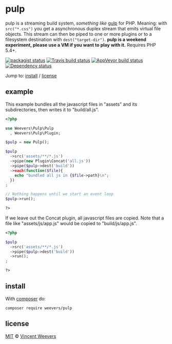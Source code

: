 # pulp

pulp is a streaming build system, *something like* [gulp](http://gulpjs.com/) for PHP. Meaning: with `src("*.css")` you get a asynchronous duplex stream that emits virtual file objects. This stream can then be piped to one or more plugins or to a filesystem destination with `dest("target-dir")`. **pulp is a weekend experiment, please use a VM if you want to play with it.** Requires PHP 5.4+.

[![packagist status](https://img.shields.io/packagist/v/weevers/pulp.svg?style=flat-square)](https://packagist.org/packages/weevers/pulp) [![Travis build status](https://img.shields.io/travis/vweevers/php-pulp.svg?style=flat-square&label=travis)](http://travis-ci.org/vweevers/php-pulp) [![AppVeyor build status](https://img.shields.io/appveyor/ci/vweevers/php-pulp.svg?style=flat-square&label=appveyor)](https://ci.appveyor.com/project/vweevers/php-pulp) [![Dependency status](https://img.shields.io/versioneye/d/vweevers/php-pulp.svg?style=flat-square)](https://versioneye.com/vweevers/php-pulp)

Jump to: [install](#install) / [license](#license)

## example

This example bundles all the javascript files in "assets" and its subdirectories, then writes it to "build/all.js".

```php
<?php

use Weevers\Pulp\Pulp
  , Weevers\Pulp\Plugin;

$pulp = new Pulp();

$pulp
  ->src('assets/**/*.js')
  ->pipe(new Plugin\Concat('all.js'))
  ->pipe($pulp->dest('build'))
  ->each(function($file){
    echo "bundled all js in {$file->path}\n";
  })
;

// Nothing happens until we start an event loop
$pulp->run();

?>
```

If we leave out the Concat plugin, all javascript files are copied. Note that a file like "assets/js/app.js" would be copied to "build/js/app.js".

```php
<?php

$pulp
  ->src('assets/**/*.js')
  ->pipe($pulp->dest('build'))
  ->run();
;

?>
```

## install

With [composer](https://getcomposer.org/) do:

```
composer require weevers/pulp
```

## license

[MIT](http://opensource.org/licenses/MIT) © [Vincent Weevers](http://vincentweevers.nl)
